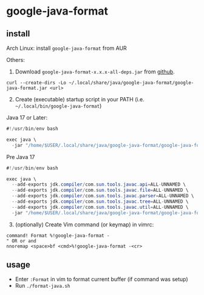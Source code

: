 # google-java-format

## install

Arch Linux: install `google-java-format` from AUR

Others:

1. Download `google-java-format-x.x.x-all-deps.jar` from [github](https://github.com/google/google-java-format/releases).

```
curl --create-dirs -Lo ~/.local/share/java/google-java-format/google-java-format.jar <url>
```

2. Create (executable) startup script in your PATH (i.e. `~/.local/bin/google-java-format`)

Java 17 or Later:
```java
#!/usr/bin/env bash

exec java \
  -jar "/home/$USER/.local/share/java/google-java-format/google-java-format.jar" "$@"
```

Pre Java 17
```java
#!/usr/bin/env bash

exec java \
  --add-exports jdk.compiler/com.sun.tools.javac.api=ALL-UNNAMED \
  --add-exports jdk.compiler/com.sun.tools.javac.file=ALL-UNNAMED \
  --add-exports jdk.compiler/com.sun.tools.javac.parser=ALL-UNNAMED \
  --add-exports jdk.compiler/com.sun.tools.javac.tree=ALL-UNNAMED \
  --add-exports jdk.compiler/com.sun.tools.javac.util=ALL-UNNAMED \
  -jar "/home/$USER/.local/share/java/google-java-format/google-java-format.jar" "$@"
```

3. (optionally) Create Vim command (or keymap) in vimrc:

```
command! Format %!google-java-format -
" OR or and
nnoremap <space>bf <cmd>%!google-java-format -<cr>
```

## usage

- Enter `:Format` in vim to format current buffer (if command was setup)
- Run `./format-java.sh`

